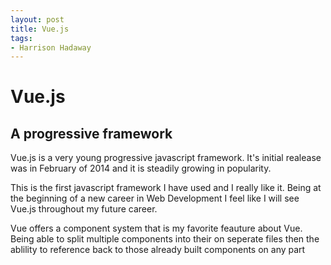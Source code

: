 ```yaml
---
layout: post
title: Vue.js
tags:
- Harrison Hadaway
---
```


# Vue.js
## A progressive framework

Vue.js is a very young progressive javascript framework. It's initial realease was in February of 2014 and it is steadily growing in popularity. 

This is the first javascript framework I have used and I really like it. Being at the beginning of a new career in Web Development I feel like I will see Vue.js throughout my future career. 

Vue offers a component system that is my favorite feauture about Vue. Being able to split multiple components into their on seperate files then the ablility to reference back to those already built components on any part